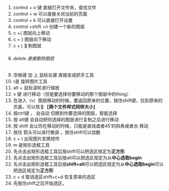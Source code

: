 1. control + o 键 直接打开文件夹，查找文件
2. control + w 可以直接关闭当前的页面
3. control + k 可以直接打开设置
4. control +shift +n  创建一个新的图层
5. c +{   图层向上移动
6. c + }    图层向下移动
7.  c + j  复制图层
8. ###### delete 直接删除图层
9. 空格键 加 上 鼠标左键 直接变成抓手工具
10.  r是 旋转图片工具
11. alt + 鼠标滚轮进行缩放
12. v 键 进行移动（但是要选择你要移动的那个图层中的thing）
13. 在进入（v）图层移动的时候，要返回原来的位置，按住shift键，拉到原来的页面，可以恢复【**两个文件样式同样大小**】
14. 按ctrl键 ， 会自动 切换到你要选择的图层，智能选择
15. 按 alt键 会自动把你选择的图层进行复制之后进行移动
16. 按 shift 会让你在移动的时候，只能是直线或者45‘的斜角或者水 移动 
17. 按住 箭头可以进行微调 ，按住shift可以加数
18. c + t 出现图片变换控件
19.  m 是矩形选框工具
20. 先点击出矩形选框工具后按shift可以把选区规定为**正方形**
21. 先点击出矩形选框工具后按alt可以把选区规定为从**中心选取begin**
22. 先点击出矩形选框工具后按**shift+alt**可以把选区规定为从**中心选取begin**可以把选区规定为**正方形**
23. c + d 取消选区shift+c+d 恢复原来的选区
24. 先按住shift之后开始选区，


